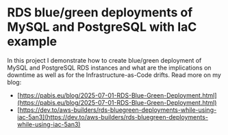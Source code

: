 RDS blue/green deployments of MySQL and PostgreSQL with IaC example
==============

In this project I demonstrate how to create blue/green deployment of MySQL and
PostgreSQL RDS instances and what are the implications on downtime as well as
for the Infrastructure-as-Code drifts. Read more on my blog:

- [https://pabis.eu/blog/2025-07-01-RDS-Blue-Green-Deployment.html](https://pabis.eu/blog/2025-07-01-RDS-Blue-Green-Deployment.html)
- [https://dev.to/aws-builders/rds-bluegreen-deployments-while-using-iac-5an3](https://dev.to/aws-builders/rds-bluegreen-deployments-while-using-iac-5an3)
